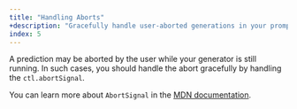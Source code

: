 ```yaml
---
title: "Handling Aborts"
+description: "Gracefully handle user-aborted generations in your prompt preprocessor"
index: 5
---
```


A prediction may be aborted by the user while your generator is still running. In such cases, you should handle the abort gracefully by handling the `ctl.abortSignal`.

You can learn more about `AbortSignal` in the [MDN documentation](https://developer.mozilla.org/en-US/docs/Web/API/AbortSignal).
